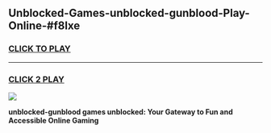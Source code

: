 
## Unblocked-Games-unblocked-gunblood-Play-Online-#f8lxe
<h3>
<a href="https://premium.freeplayer.one?title=unblocked-gunblood&ref=24F">CLICK TO PLAY</a></h3>
<hr>

<h3>
<a href="https://premium.freeplayer.one?title=unblocked-gunblood&ref=24F">CLICK 2 PLAY</a>
  
</h3>

<a href="https://premium.freeplayer.one?title=unblocked-gunblood&ref=24F/"><img src="https://clearcache.store/games.png"></a>


**unblocked-gunblood games unblocked: Your Gateway to Fun and Accessible Online Gaming**
